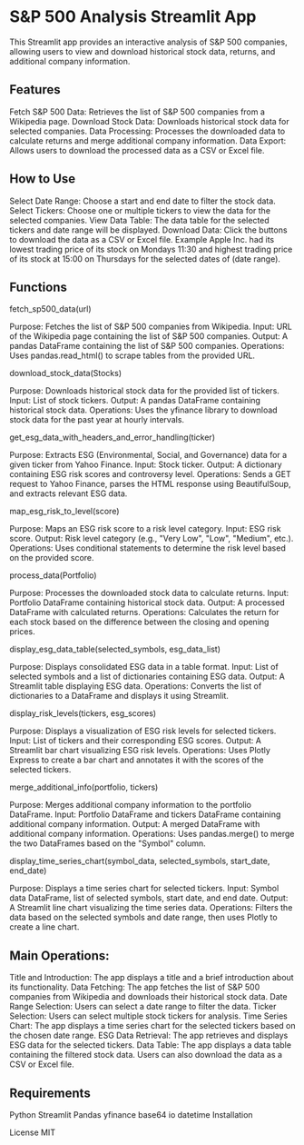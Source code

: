 # S&P 500 Analysis Streamlit App
This Streamlit app provides an interactive analysis of S&P 500 companies, allowing users to view and download historical stock data, returns, and additional company information.

## Features
Fetch S&P 500 Data: Retrieves the list of S&P 500 companies from a Wikipedia page.
Download Stock Data: Downloads historical stock data for selected companies.
Data Processing: Processes the downloaded data to calculate returns and merge additional company information.
Data Export: Allows users to download the processed data as a CSV or Excel file.

## How to Use
Select Date Range: Choose a start and end date to filter the stock data.
Select Tickers: Choose one or multiple tickers to view the data for the selected companies.
View Data Table: The data table for the selected tickers and date range will be displayed.
Download Data: Click the buttons to download the data as a CSV or Excel file.
Example
Apple Inc. had its lowest trading price of its stock on Mondays 11:30 and highest trading price of its stock at 15:00 on Thursdays for the selected dates of (date range).

## Functions

fetch_sp500_data(url)

Purpose: Fetches the list of S&P 500 companies from Wikipedia.
Input: URL of the Wikipedia page containing the list of S&P 500 companies.
Output: A pandas DataFrame containing the list of S&P 500 companies.
Operations: Uses pandas.read_html() to scrape tables from the provided URL.

download_stock_data(Stocks)

Purpose: Downloads historical stock data for the provided list of tickers.
Input: List of stock tickers.
Output: A pandas DataFrame containing historical stock data.
Operations: Uses the yfinance library to download stock data for the past year at hourly intervals.

get_esg_data_with_headers_and_error_handling(ticker)

Purpose: Extracts ESG (Environmental, Social, and Governance) data for a given ticker from Yahoo Finance.
Input: Stock ticker.
Output: A dictionary containing ESG risk scores and controversy level.
Operations: Sends a GET request to Yahoo Finance, parses the HTML response using BeautifulSoup, and extracts relevant ESG data.

map_esg_risk_to_level(score)

Purpose: Maps an ESG risk score to a risk level category.
Input: ESG risk score.
Output: Risk level category (e.g., "Very Low", "Low", "Medium", etc.).
Operations: Uses conditional statements to determine the risk level based on the provided score.

process_data(Portfolio)

Purpose: Processes the downloaded stock data to calculate returns.
Input: Portfolio DataFrame containing historical stock data.
Output: A processed DataFrame with calculated returns.
Operations: Calculates the return for each stock based on the difference between the closing and opening prices.

display_esg_data_table(selected_symbols, esg_data_list)

Purpose: Displays consolidated ESG data in a table format.
Input: List of selected symbols and a list of dictionaries containing ESG data.
Output: A Streamlit table displaying ESG data.
Operations: Converts the list of dictionaries to a DataFrame and displays it using Streamlit.

display_risk_levels(tickers, esg_scores)

Purpose: Displays a visualization of ESG risk levels for selected tickers.
Input: List of tickers and their corresponding ESG scores.
Output: A Streamlit bar chart visualizing ESG risk levels.
Operations: Uses Plotly Express to create a bar chart and annotates it with the scores of the selected tickers.

merge_additional_info(portfolio, tickers)

Purpose: Merges additional company information to the portfolio DataFrame.
Input: Portfolio DataFrame and tickers DataFrame containing additional company information.
Output: A merged DataFrame with additional company information.
Operations: Uses pandas.merge() to merge the two DataFrames based on the "Symbol" column.

display_time_series_chart(symbol_data, selected_symbols, start_date, end_date)

Purpose: Displays a time series chart for selected tickers.
Input: Symbol data DataFrame, list of selected symbols, start date, and end date.
Output: A Streamlit line chart visualizing the time series data.
Operations: Filters the data based on the selected symbols and date range, then uses Plotly to create a line chart.

## Main Operations:

Title and Introduction: The app displays a title and a brief introduction about its functionality.
Data Fetching: The app fetches the list of S&P 500 companies from Wikipedia and downloads their historical stock data.
Date Range Selection: Users can select a date range to filter the data.
Ticker Selection: Users can select multiple stock tickers for analysis.
Time Series Chart: The app displays a time series chart for the selected tickers based on the chosen date range.
ESG Data Retrieval: The app retrieves and displays ESG data for the selected tickers.
Data Table: The app displays a data table containing the filtered stock data. Users can also download the data as a CSV or Excel file.

## Requirements
Python
Streamlit
Pandas
yfinance
base64
io
datetime
Installation

License
MIT
